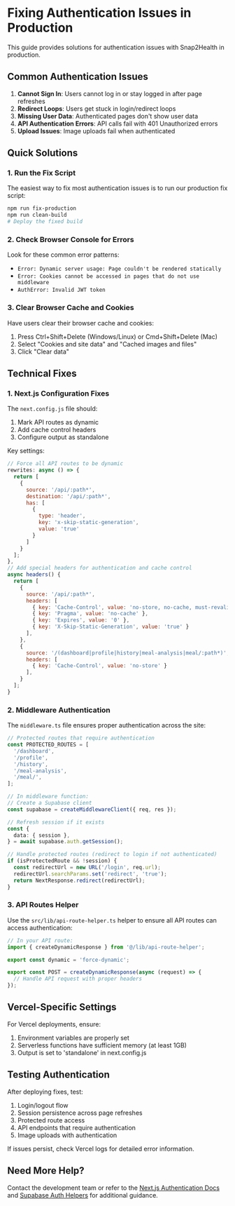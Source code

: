 # Fixing Authentication Issues in Production

This guide provides solutions for authentication issues with Snap2Health in production.

## Common Authentication Issues

1. **Cannot Sign In**: Users cannot log in or stay logged in after page refreshes
2. **Redirect Loops**: Users get stuck in login/redirect loops
3. **Missing User Data**: Authenticated pages don't show user data
4. **API Authentication Errors**: API calls fail with 401 Unauthorized errors
5. **Upload Issues**: Image uploads fail when authenticated

## Quick Solutions

### 1. Run the Fix Script

The easiest way to fix most authentication issues is to run our production fix script:

```bash
npm run fix-production
npm run clean-build
# Deploy the fixed build
```

### 2. Check Browser Console for Errors

Look for these common error patterns:

- `Error: Dynamic server usage: Page couldn't be rendered statically`
- `Error: Cookies cannot be accessed in pages that do not use middleware`
- `AuthError: Invalid JWT token`

### 3. Clear Browser Cache and Cookies

Have users clear their browser cache and cookies:

1. Press Ctrl+Shift+Delete (Windows/Linux) or Cmd+Shift+Delete (Mac)
2. Select "Cookies and site data" and "Cached images and files"
3. Click "Clear data"

## Technical Fixes

### 1. Next.js Configuration Fixes

The `next.config.js` file should:

1. Mark API routes as dynamic
2. Add cache control headers
3. Configure output as standalone

Key settings:
```js
// Force all API routes to be dynamic
rewrites: async () => {
  return [
    {
      source: '/api/:path*',
      destination: '/api/:path*',
      has: [
        {
          type: 'header',
          key: 'x-skip-static-generation',
          value: 'true'
        }
      ]
    }
  ];
},
// Add special headers for authentication and cache control
async headers() {
  return [
    {
      source: '/api/:path*',
      headers: [
        { key: 'Cache-Control', value: 'no-store, no-cache, must-revalidate, proxy-revalidate' },
        { key: 'Pragma', value: 'no-cache' },
        { key: 'Expires', value: '0' },
        { key: 'X-Skip-Static-Generation', value: 'true' }
      ],
    },
    {
      source: '/(dashboard|profile|history|meal-analysis|meal/:path*)',
      headers: [
        { key: 'Cache-Control', value: 'no-store' }
      ],
    }
  ];
}
```

### 2. Middleware Authentication

The `middleware.ts` file ensures proper authentication across the site:

```typescript
// Protected routes that require authentication
const PROTECTED_ROUTES = [
  '/dashboard',
  '/profile',
  '/history',
  '/meal-analysis',
  '/meal/',
];

// In middleware function:
// Create a Supabase client
const supabase = createMiddlewareClient({ req, res });

// Refresh session if it exists
const {
  data: { session },
} = await supabase.auth.getSession();

// Handle protected routes (redirect to login if not authenticated)
if (isProtectedRoute && !session) {
  const redirectUrl = new URL('/login', req.url);
  redirectUrl.searchParams.set('redirect', 'true');
  return NextResponse.redirect(redirectUrl);
}
```

### 3. API Routes Helper

Use the `src/lib/api-route-helper.ts` helper to ensure all API routes can access authentication:

```typescript
// In your API route:
import { createDynamicResponse } from '@/lib/api-route-helper';

export const dynamic = 'force-dynamic';

export const POST = createDynamicResponse(async (request) => {
  // Handle API request with proper headers
});
```

## Vercel-Specific Settings

For Vercel deployments, ensure:

1. Environment variables are properly set
2. Serverless functions have sufficient memory (at least 1GB)
3. Output is set to 'standalone' in next.config.js

## Testing Authentication

After deploying fixes, test:

1. Login/logout flow
2. Session persistence across page refreshes
3. Protected route access
4. API endpoints that require authentication
5. Image uploads with authentication

If issues persist, check Vercel logs for detailed error information.

## Need More Help?

Contact the development team or refer to the [Next.js Authentication Docs](https://nextjs.org/docs/authentication) and [Supabase Auth Helpers](https://supabase.com/docs/guides/auth/auth-helpers/nextjs) for additional guidance. 